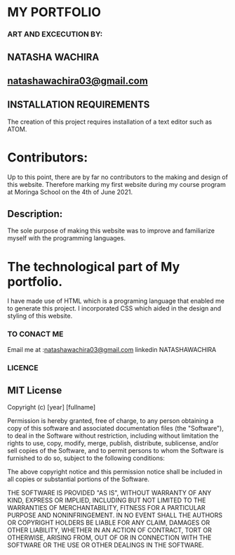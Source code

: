 # MY PORTFOLIO

### ART AND EXCECUTION BY:
## NATASHA WACHIRA 
## natashawachira03@gmail.com 

## INSTALLATION REQUIREMENTS
The creation of this project requires installation of a text editor such as ATOM.

# Contributors:
Up to this point, there are by far no contributors to the making and design of this website. Therefore marking my first website during my course program at Moringa School on the 4th of June 2021.

## Description:
The sole purpose of making this website was to improve and familiarize myself with the programming languages.

# The technological part of My portfolio.
I have made use of HTML which is a programing language that enabled me to generate this project.
I incorporated CSS which aided in the design and styling of this website.

### TO CONACT ME
Email me at :natashawachira03@gmail.com
linkedin NATASHAWACHIRA

###  LICENCE
## MIT License

Copyright (c) [year] [fullname]

Permission is hereby granted, free of charge, to any person obtaining a copy
of this software and associated documentation files (the "Software"), to deal
in the Software without restriction, including without limitation the rights
to use, copy, modify, merge, publish, distribute, sublicense, and/or sell
copies of the Software, and to permit persons to whom the Software is
furnished to do so, subject to the following conditions:

The above copyright notice and this permission notice shall be included in all
copies or substantial portions of the Software.

THE SOFTWARE IS PROVIDED "AS IS", WITHOUT WARRANTY OF ANY KIND, EXPRESS OR
IMPLIED, INCLUDING BUT NOT LIMITED TO THE WARRANTIES OF MERCHANTABILITY,
FITNESS FOR A PARTICULAR PURPOSE AND NONINFRINGEMENT. IN NO EVENT SHALL THE
AUTHORS OR COPYRIGHT HOLDERS BE LIABLE FOR ANY CLAIM, DAMAGES OR OTHER
LIABILITY, WHETHER IN AN ACTION OF CONTRACT, TORT OR OTHERWISE, ARISING FROM,
OUT OF OR IN CONNECTION WITH THE SOFTWARE OR THE USE OR OTHER DEALINGS IN THE
SOFTWARE.
